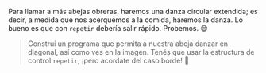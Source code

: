 <gs-attire
  attire-url="https://raw.githubusercontent.com/MumukiProject/mumuki-guia-gobstones-practica-repeticion-simple-kids/master/assets/attires/config.json">
</gs-attire>
<gs-toolbox toolbox-url="https://raw.githubusercontent.com/MumukiProject/mumuki-guia-gobstones-practica-repeticion-simple-kids/master/assets/toolbox_1553783444661.xml"></gs-toolbox>

Para llamar a más abejas obreras, haremos una danza circular extendida; es decir, a medida que nos acerquemos a la comida, haremos la danza. Lo bueno es que con `repetir` debería salir rápido. Probemos. :smile:

> Construí un programa que permita a nuestra abeja danzar en diagonal, así como ves en la imagen. Tenés que usar la estructura de control `repetir`, ¡pero acordate del caso borde! :grimacing:
